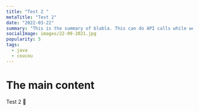 ```yaml
---
title: "Test 2 "
metaTitle: "Test 2"
date: "2022-03-22"
summary: "This is the summary of blabla. This can do API calls while we await it. And we can then return them as props.These props are passed to our primary function (Shows)."
socialImage: images/22-09-2021.jpg
popularity: 5
tags:
  - java
  - coucou
---
```


# The main content

Test 2 👋

